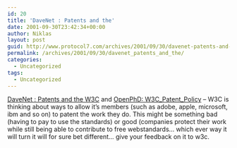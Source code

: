 ```yaml
---
id: 20
title: 'DaveNet : Patents and the'
date: 2001-09-30T23:42:34+00:00
author: Niklas
layout: post
guid: http://www.protocol7.com/archives/2001/09/30/davenet-patents-and-the/
permalink: /archives/2001/09/30/davenet_patents_and_the/
categories:
  - Uncategorized
tags:
  - Uncategorized
---
```

<div class='microid-ce60ec420f00d4989c5424eac49116a34d60fe1f'>
  <p>
    <a href="http://davenet.userland.com/2001/09/30/patentsAndTheW3c">DaveNet : Patents and the W3C</a> and <a href="http://www.openphd.net/W3C_Patent_Policy/">OpenPhD: W3C_Patent_Policy</a> &#8211; W3C is thinking about ways to allow it&#8217;s members (such as adobe, apple, microsoft, ibm and so on) to patent the work they do. This might be something bad (having to pay to use the standards) or good (companies protect their work while still being able to contribute to free webstandards&#8230; which ever way it will turn it will for sure bet different&#8230; give your feedback on it to w3c.
  </p>
</div>
